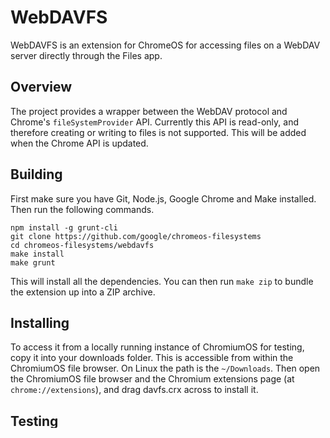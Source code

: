 # WebDAVFS

WebDAVFS is an extension for ChromeOS for accessing files on a WebDAV server directly through the Files app.

## Overview

The project provides a wrapper between the WebDAV protocol and Chrome's `fileSystemProvider` API. Currently this API is read-only, and therefore creating or writing to files is not supported. This will be added when the Chrome API is updated.

## Building

First make sure you have Git, Node.js, Google Chrome and Make installed. Then run the following commands.

```
npm install -g grunt-cli
git clone https://github.com/google/chromeos-filesystems
cd chromeos-filesystems/webdavfs
make install
make grunt
```

This will install all the dependencies. You can then run `make zip` to bundle the extension up into a ZIP archive.

## Installing

To access it from a locally running instance of ChromiumOS for testing, copy it into your downloads folder. This is accessible from within the ChromiumOS file browser. On Linux the path is the `~/Downloads`. Then open the ChromiumOS file browser and the Chromium extensions page (at `chrome://extensions`), and drag davfs.crx across to install it.

## Testing

### Starting the server

All types of testing need a WebDAV server to connect to. A Node.js WebDAV server is bundled in this repository for this purpose. To start it, run `node server.js &` from the `testserver` directory. It serves up dummy content, directories containing simple text files of a few characters each.

### Manual

To test the extension itself, start the server and install the extension as above. Click on the WebDAV entry in the sidebar of the Files app and explore the directories.

### Automatic

To run the unit test suite, start the server and then run `grunt test`. The results will appear in your console.

## License

BSD
